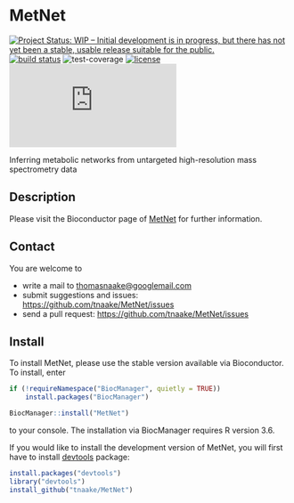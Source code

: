# MetNet

[![Project Status: WIP – Initial development is in progress, but there has not yet been a stable, usable release suitable for the public.](https://www.repostatus.org/badges/latest/wip.svg)](https://www.repostatus.org/#wip)
[![build status](https://github.com/MetClassNet/MetNet/workflows/R-CMD-check/badge.svg)](https://github.com/MetClassNet/MetNet/actions?query=workflow%3AR-CMD-check)
![test-coverage](https://github.com/MetClassNet/MetNetworkflows/test-coverage/badge.svg)
[![license](http://img.shields.io/badge/license-GPL%20%28%3E=%203%29-brightgreen.svg?style=flat)](http://www.gnu.org/licenses/gpl-3.0.html)
[![BioC checks](http://bioconductor.org/checkResults/devel/bioc-LATEST/MetNet/malbec1-checksrc.html)](http://bioconductor.org/checkResults/devel/bioc-LATEST/MetNet/malbec1-checksrc.html)

Inferring metabolic networks from untargeted high-resolution mass spectrometry data

## Description
Please visit the Bioconductor page of 
[MetNet](https://bioconductor.org/packages/MetNet) for further information. 

## Contact 

You are welcome to 

 * write a mail to <thomasnaake@googlemail.com> 
 * submit suggestions and issues: <https://github.com/tnaake/MetNet/issues>
 * send a pull request: <https://github.com/tnaake/MetNet/issues> 

## Install
To install MetNet, please use the stable version available via Bioconductor. 
To install, enter 

```r 
if (!requireNamespace("BiocManager", quietly = TRUE))
    install.packages("BiocManager")

BiocManager::install("MetNet")
``` 

to your console. The installation via BiocManager requires R version 3.6. 


If you would like to install the development version of MetNet, you will first
have to install [devtools](http://cran.r-project.org/web/packages/devtools/index.html) package: 

```r
install.packages("devtools")
library("devtools")
install_github("tnaake/MetNet")
```


